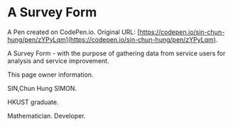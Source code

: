 # A Survey Form

A Pen created on CodePen.io. Original URL: [https://codepen.io/sin-chun-hung/pen/zYPyLqm](https://codepen.io/sin-chun-hung/pen/zYPyLqm).

A Survey Form - with the purpose of gathering data from service users for analysis and service improvement.  

This page owner information.

SIN,Chun Hung SIMON.

HKUST graduate.

Mathematician. Developer.
